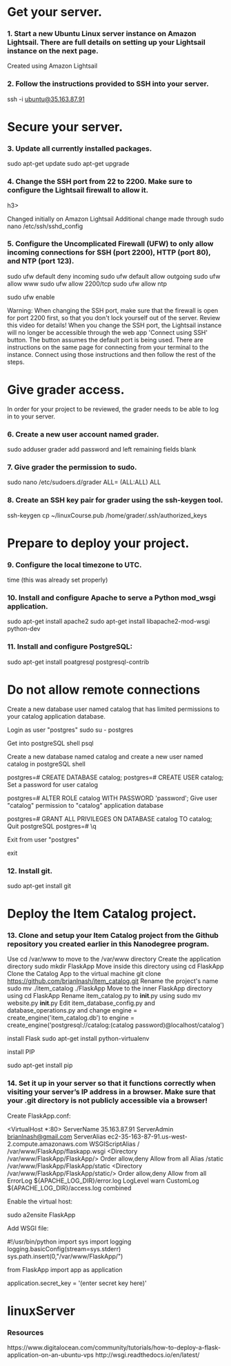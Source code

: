 <h1>Get your server.</H1>

<h3>1. Start a new Ubuntu Linux server instance on Amazon Lightsail. There are full details on setting up your Lightsail instance on the next page.</h3>

Created using Amazon Lightsail

<h3>2. Follow the instructions provided to SSH into your server.</H3>

ssh -i ubuntu@35.163.87.91

<h1>Secure your server.</h1>
<h3>3. Update all currently installed packages.</h3>

sudo apt-get update
sudo apt-get upgrade

<h3>4. Change the SSH port from 22 to 2200. Make sure to configure the Lightsail firewall to allow it.</h3>h3>

Changed initially on Amazon Lightsail
Additional change made through sudo nano /etc/ssh/sshd_config

<h3>5. Configure the Uncomplicated Firewall (UFW) to only allow incoming connections for SSH (port 2200), HTTP (port 80), and NTP (port 123).</h3>

sudo ufw default deny incoming
sudo ufw default allow outgoing
sudo ufw allow www
sudo ufw allow 2200/tcp
sudo ufw allow ntp

sudo ufw enable

Warning: When changing the SSH port, make sure that the firewall is open for port 2200 first, so that you don't lock yourself out of the server. Review this video for details! When you change the SSH port, the Lightsail instance will no longer be accessible through the web app 'Connect using SSH' button. The button assumes the default port is being used. There are instructions on the same page for connecting from your terminal to the instance. Connect using those instructions and then follow the rest of the steps.


<h1>Give grader access.</h1>
In order for your project to be reviewed, the grader needs to be able to log in to your server.

<h3>6. Create a new user account named grader.</h3>

sudo adduser grader
add password and left remaining fields blank

<h3>7. Give grader the permission to sudo.</h3>

sudo nano /etc/sudoers.d/grader ALL= (ALL:ALL) ALL

<h3>8. Create an SSH key pair for grader using the ssh-keygen tool.</h3>

ssh-keygen
cp ~/linuxCourse.pub /home/grader/.ssh/authorized_keys

<h1>Prepare to deploy your project.</h1>
<h3>9. Configure the local timezone to UTC.</h3>

time  (this was already set properly)

<h3>10. Install and configure Apache to serve a Python mod_wsgi application.</h3>

sudo apt-get install apache2
sudo apt-get install libapache2-mod-wsgi python-dev

<h3>11. Install and configure PostgreSQL:</h3>

sudo apt-get install poatgresql postgresql-contrib

<h1>Do not allow remote connections</h1>

Create a new database user named catalog that has limited permissions to your catalog application database.

Login as user "postgres" sudo su - postgres

Get into postgreSQL shell psql

Create a new database named catalog and create a new user named catalog in postgreSQL shell

postgres=# CREATE DATABASE catalog;
postgres=# CREATE USER catalog;
Set a password for user catalog

postgres=# ALTER ROLE catalog WITH PASSWORD 'password';
Give user "catalog" permission to "catalog" application database

postgres=# GRANT ALL PRIVILEGES ON DATABASE catalog TO catalog;
Quit postgreSQL postgres=# \q

Exit from user "postgres"

exit

<h3>12. Install git.</h3>

sudo apt-get install git

<h1>Deploy the Item Catalog project.</h1>
<h3>13. Clone and setup your Item Catalog project from the Github repository you created earlier in this Nanodegree program.</h3>

Use cd /var/www to move to the /var/www directory
Create the application directory sudo mkdir FlaskApp
Move inside this directory using cd FlaskApp
Clone the Catalog App to the virtual machine git clone https://github.com/brianlnash/item_catalog.git
Rename the project's name sudo mv ./item_catalog ./FlaskApp
Move to the inner FlaskApp directory using cd FlaskApp
Rename item_catalog.py to __init__.py using sudo mv website.py __init__.py
Edit item_database_config.py and database_operations.py  and change engine = create_engine('item_catalog.db') to engine = create_engine('postgresql://catalog:(catalog password)@localhost/catalog')

install Flask
sudo apt-get install python-virtualenv

install PIP

sudo apt-get install pip

<h3>14. Set it up in your server so that it functions correctly when visiting your server’s IP address in a browser. Make sure that your .git directory is not publicly accessible via a browser!</h3>

Create FlaskApp.conf:

<VirtualHost *:80>
        ServerName 35.163.87.91
        ServerAdmin brianlnash@gmail.com
        ServerAlias ec2-35-163-87-91.us-west-2.compute.amazonaws.com
        WSGIScriptAlias / /var/www/FlaskApp/flaskapp.wsgi
        <Directory /var/www/FlaskApp/FlaskApp/>
                Order allow,deny
                Allow from all
        </Directory>
        Alias /static /var/www/FlaskApp/FlaskApp/static
        <Directory /var/www/FlaskApp/FlaskApp/static/>
                Order allow,deny
                Allow from all
        </Directory>
        ErrorLog ${APACHE_LOG_DIR}/error.log
        LogLevel warn
        CustomLog ${APACHE_LOG_DIR}/access.log combined
</VirtualHost>

Enable the virtual host:

sudo a2ensite FlaskApp

Add WSGI file:

#!/usr/bin/python
import sys
import logging
logging.basicConfig(stream=sys.stderr)
sys.path.insert(0,"/var/www/FlaskApp/")

from FlaskApp import app as application

application.secret_key = '(enter secret key here)'

# linuxServer


<h3> Resources</h3>
https://www.digitalocean.com/community/tutorials/how-to-deploy-a-flask-application-on-an-ubuntu-vps
http://wsgi.readthedocs.io/en/latest/
